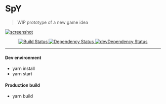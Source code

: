 SpY
===

> WIP prototype of a new game idea

[![screenshot](src/images/screenshot.png)](https://spygame.tk/)

<div align="center">
  <!-- Build Status -->
  <a href="https://travis-ci.org/danielesteban/SpY">
    <img src="https://travis-ci.org/danielesteban/SpY.svg?branch=master" alt="Build Status" />
  </a>
  <!-- Dependency Status -->
  <a href="https://david-dm.org/danielesteban/SpY">
    <img src="https://david-dm.org/danielesteban/SpY/status.svg" alt="Dependency Status" />
  </a>
  <!-- devDependency Status -->
  <a href="https://david-dm.org/danielesteban/SpY?type=dev">
    <img src="https://david-dm.org/danielesteban/SpY/dev-status.svg" alt="devDependency Status" />
  </a>
</div>

---

#### Dev environment

 * yarn install
 * yarn start

#### Production build

 * yarn build
